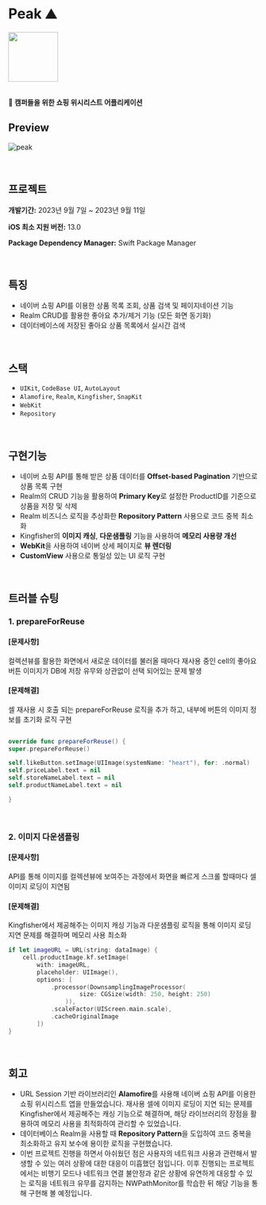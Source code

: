 # Peak ⛰️

<img width="100" height="100" src="https://github.com/989ksy/Peak/assets/122261047/2a29252b-6351-4b0e-889a-58908e8c2626">

</br>
</br>

**🛒 캠퍼들을 위한 쇼핑 위시리스트 어플리케이션**


## Preview

![peak](https://github.com/989ksy/Peak/assets/122261047/0bd09506-019e-4ada-b7e2-72b060de54dd)


</br>

## 프로젝트

**개발기간:** 2023년 9월 7일 ~ 2023년 9월 11일

**iOS 최소 지원 버전:** 13.0 

**Package Dependency Manager:** Swift Package Manager


</br>

## 특징

- 네이버 쇼핑 API를 이용한 상품 목록 조회, 상품 검색 및 페이지네이션 기능
- Realm CRUD를 활용한 좋아요 추가/제거 기능 (모든 화면 동기화)
- 데이터베이스에 저장된 좋아요 상품 목록에서 실시간 검색

</br>


## 스택

- `UIKit`, `CodeBase UI`, `AutoLayout`
- `Alamofire`, `Realm`, `Kingfisher`, `SnapKit`
- `WebKit`
- `Repository`

</br>

## 구현기능

- 네이버 쇼핑 API를 통해 받은 상품 데이터를 **Offset-based Pagination** 기반으로 상품 목록 구현
- Realm의 CRUD 기능을 활용하여 **Primary Key**로 설정한 ProductID를 기준으로 상품을 저장 및 삭제
- Realm 비즈니스 로직을 추상화한 **Repository Pattern** 사용으로 코드 중복 최소화
- Kingfisher의 **이미지 캐싱**, **다운샘플링** 기능을 사용하여 **메모리 사용량 개선**
- **WebKit**을 사용하여 네이버 상세 페이지로 **뷰 렌더링**
- **CustomView** 사용으로 통일성 있는 UI 로직 구현

</br>

## 트러블 슈팅

### 1. prepareForReuse
#### [문제사항]

컬렉션뷰를 활용한 화면에서 새로운 데이터를 불러올 때마다 재사용 중인 cell의 좋아요 버튼 이미지가 DB에 저장 유무와 상관없이 선택 되어있는 문제 발생

#### [문제해결]

셀 재사용 시 호출 되는 prepareForReuse 로직을 추가 하고, 내부에 버튼의 이미지 정보를 초기화 로직 구현


``` Swift

override func prepareForReuse() {
super.prepareForReuse()

self.likeButton.setImage(UIImage(systemName: "heart"), for: .normal)
self.priceLabel.text = nil
self.storeNameLabel.text = nil
self.productNameLabel.text = nil

}
```

</br>

### 2. 이미지 다운샘플링

#### [문제사항]

API를 통해 이미지를 컬렉션뷰에 보여주는 과정에서 화면을 빠르게 스크롤 할때마다 셀 이미지 로딩이 지연됨

#### [문제해결]

Kingfisher에서 제공해주는 이미지 캐싱 기능과 다운샘플링 로직을 통해 이미지 로딩 지연 문제를 해결하며 메모리 사용 최소화

``` Swift
if let imageURL = URL(string: dataImage) {
    cell.productImage.kf.setImage(
        with: imageURL,
        placeholder: UIImage(),
        options: [
            .processor(DownsamplingImageProcessor(
                    size: CGSize(width: 250, height: 250)
                )),
            .scaleFactor(UIScreen.main.scale),
            .cacheOriginalImage
        ])
}
```

</br>


## 회고

* URL Session 기반 라이브러리인 **Alamofire**를 사용해 네이버 쇼핑 API를 이용한 쇼핑 위시리스트 앱을 만들었습니다. 재사용 셀에 이미지 로딩이 지연 되는 문제를 Kingfisher에서 제공해주는 캐싱 기능으로 해결하며, 해당 라이브러리의 장점을 활용하여 메모리 사용을 최적화하여 관리할 수 있었습니다.
* 데이터베이스 Realm을 사용할 때 **Repository Pattern**을 도입하여 코드 중복을 최소화하고 유지 보수에 용이한 로직을 구현했습니다.
* 이번 프로젝트 진행을 하면서 아쉬웠던 점은 사용자의 네트워크 사용과 관련해서 발생할 수 있는 여러 상황에 대한 대응이 미흡했던 점입니다. 이후 진행되는 프로젝트에서는 비행기 모드나 네트워크 연결 불안정과 같은 상황에 유연하게 대응할 수 있는 로직을 네트워크 유무를 감지하는 NWPathMonitor를 학습한 뒤 해당 기능을 통해 구현해 볼 예정입니다.
  
